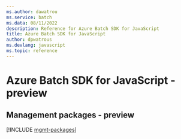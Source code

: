 ```yaml
---
ms.author: dawatrou
ms.service: batch
ms.data: 08/11/2022
description: Reference for Azure Batch SDK for JavaScript
title: Azure Batch SDK for JavaScript
author: dpwatrous
ms.devlang: javascript
ms.topic: reference
---
```

# Azure Batch SDK for JavaScript - preview

## Management packages - preview
[!INCLUDE [mgmt-packages](batch-mgmt-index.md)]